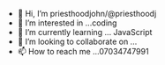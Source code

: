 - 👋 Hi, I’m priesthoodjohn/@priesthoodj
- 👀 I’m interested in ...coding 
- 🌱 I’m currently learning ... JavaScript 
- 💞️ I’m looking to collaborate on ...
- 📫 How to reach me ...07034747991

<!---
priesthoodj/priesthoodj is a ✨ special ✨ repository because its `README.md` (this file) appears on your GitHub profile.
You can click the Preview link to take a look at your changes.
--->
